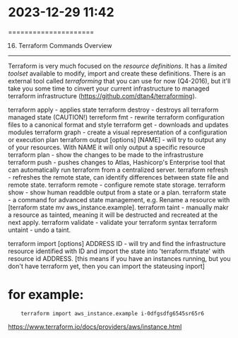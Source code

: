 # 2023-12-29    11:42
=====================

16. Terraform Commands Overview
-------------------------------

Terraform is very much focused on the *resource definitions*.
It has a *limited toolset* available to modify, import and create these definitions.
There is an external tool called *terraforming* that you can use for now (Q4-2016), but it'll take you some time to cinvert your current infrastructure to managed terraform infrastructure (https://github.com/dtan4/terraforming).

terraform apply     - applies state
terraform destroy   - destroys all terraform managed state (CAUTION!)
terreform fmt       - rewrite terraform configuration files to a canonical format and style
terraform get       - downloads and updates modules
terraform graph     - create a visual representation of a configuration or execution plan
terraform output [options] [NAME]       - will try to output any of your resources. With NAME it will only output a specific resource
terraform plan      - show the changes to be made to the infrastrusture
terraform push      - pushes changes to Atlas, Hashicorp's Enterprise tool that can automatically run terraform from a centralized server.
terraform refresh   - refreshes the remote state, can identify differences between state file and remote state.
terraform remote    - configure remote state storage.
terraform show      - show human readdble output from a state or a plan.
terraform state     - a command for advanced state management, e.g. Rename a resource with [terraform state mv aws_instance.example].
terraform taint     - manually makr a resource as tainted, meaning it will be destructed and recreated at the next apply.
terraform validate  - validate your terraform syntax
terraform untaint   - undo a taint.

terraform import [options] ADDRESS ID   - will try and find the infrastructure resource identified with ID and import the state into 'terraform.tfstate' with resource id ADDRESS.
[this means if you have an instances running, but you don't have terraform yet, then you can import the stateusing inport]
# for example:
        terraform import aws_instance.example i-0dfgsdfg6545sr65r6

https://www.terraform.io/docs/providers/aws/instance.html
